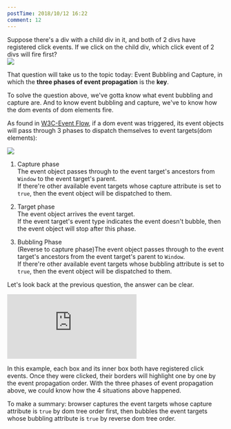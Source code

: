```yaml
---
postTime: 2018/10/12 16:22
comment: 12
---
```


Suppose there's a div with a child div in it, and both of 2 divs have registered click events. If we click on the child div, which click event of 2 divs will fire first?  
![](https://terry-su.github.io/BlogCDN/images/blog-event-capture-bubbling/1.png)

That question will take us to the topic today: Event Bubbling and Capture, in which the **three phases of event propagation** is the **key**.

To solve the question above, we've gotta know what event bubbling and capture are. And to know event bubbling and capture, we've to know how the dom events of dom elements fire. 

As found in [W3C-Event Flow](https://www.w3.org/TR/DOM-Level-3-Events/#event-flow), if a dom event was triggered, its event objects will pass through 3 phases to dispatch themselves to event targets(dom elements):  

![](https://terry-su.github.io/BlogCDN/images/blog-event-capture-bubbling/2.png)    

1. Capture phase  
The event object passes through to the event target's ancestors from `Window` to the event target's parent.  
If there're other available event targets whose capture attribute is set to `true`, then the event object will be dispatched to them.

2. Target phase  
The event object arrives the event target.   
If the event target's event type indicates the event doesn't bubble, then the event object will stop after this phase.

3. Bubbling Phase  
(Reverse to capture phase)The event object passes through to the event target's ancestors from the event target's parent to `Window`.  
If there're other available event targets whose bubbling attribute is set to `true`, then the event object will be dispatched to them.


Let's look back at the previous question, the answer can be clear.   

<iframe src="https://terry-su.github.io/BlogCDN/iframes/js/event-capture-bubbling/example/index.html?mode=result" frameborder="0"></iframe>


In this example, each box and its inner box both have registered click events. Once they were clicked, their borders will highlight one by one by the event propagation order. With the three phases of event propagation above, we could know how the 4 situations above happened.



To make a summary: browser captures the event targets whose capture attribute is `true` by dom tree order first, then bubbles the event targets whose bubbling attribute is `true` by reverse dom tree order.
